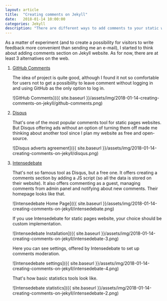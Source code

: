 ```yaml
---
layout: article
title:  "Creating comments on Jekyll"
date:   2018-01-14 10:00:00
categories: Jekyll
description: "There are different ways to add comments to your static website, there are different wesites providing such services. You can see a comparison of some popular tools, found on web, which can help you to complete the task of adding comments section."
---
```


As a matter of experiment (and to create a possibility for visitors to write feedback more convenient than sending me an e-mail), I started to think about adding comments section on Jekyll website. As for now, there are at least 3 alternatives on the web.

1.  [GitHub Comments](https://github.com/wireddown/ghpages-ghcomments)

    The idea of project is quite good, although I found it not so comfortable for users not to get a possibility to leave comment without logging in and using GitHub as the only option to log in.

    ![GitHub Comments]({{ site.baseurl }}/assets/img/2018-01-14-creating-comments-on-jekyll/github-comments.png) 


2.  [Disqus](https://disqus.com/)

    That's one of the most popular comments tool for static pages websites. But Disqus offering ads without an option of turning them off made me thinking about another tool since I plan my website as free and open-source.

    ![Disqus adverts agreement]({{ site.baseurl }}/assets/img/2018-01-14-creating-comments-on-jekyll/disqus.png)


3.  [Intensedebate](https://intensedebate.com/)

    That's not so famous tool as Disqus, but a free one. It offers creating a comments section by adding a JS script (so all the data is stored on their website). It also offers commenting as a guest, managing comments from admin panel and notifying about new comments. 
    Their homepage looks like that.

    ![Intensedebate Home Page]({{ site.baseurl }}/assets/img/2018-01-14-creating-comments-on-jekyll/intensedebate.png)

    If you use Intensedebate for static pages website, your choice should be custom implementation.

    ![Intensedebate Installation]({{ site.baseurl }}/assets/img/2018-01-14-creating-comments-on-jekyll/intensedebate-3.png)


    Here you can see settings, offered by Intensedebate to set up comments moderation.

    ![Intensedebate settings]({{ site.baseurl }}/assets/img/2018-01-14-creating-comments-on-jekyll/intensedebate-4.png)

    That's how basic statistics tools look like.

    ![Intensedebate statistics]({{ site.baseurl }}/assets/img/2018-01-14-creating-comments-on-jekyll/intensedebate-2.png)

